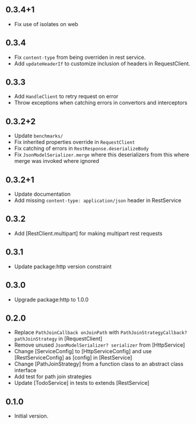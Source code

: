 ## 0.3.4+1

- Fix use of isolates on web

## 0.3.4

- Fix `content-type` from being overriden in rest service.
- Add `updateHeaderIf` to customize inclusion of headers in RequestClient.

## 0.3.3

- Add `HandleClient` to retry request on error
- Throw exceptions when catching errors in convertors and interceptors

## 0.3.2+2

- Update `benchmarks/`
- Fix inherited properties override in `RequestClient`
- Fix catching of errors in `RestResponse.deserializeBody`
- Fix `JsonModelSerializer.merge` where this deserializers from this where merge was invoked where ignored

## 0.3.2+1

- Update documentation
- Add missing `content-type: application/json` header in RestService

## 0.3.2

- Add [RestClient.multipart] for making multipart rest requests

## 0.3.1

- Update package:http version constraint

## 0.3.0

- Upgrade package:http to 1.0.0

## 0.2.0

- Replace `PathJoinCallback onJoinPath` with `PathJoinStrategyCallback? pathJoinStrategy` in [RequestClient]
- Remove unused `JsonModelSerializer? serializer` from [HttpService]
- Change [ServiceConfig] to [HttpServiceConfig] and use [RestServiceConfig] as [config] in [RestService]
- Change [PathJoinStrategy] from a function class to an abstract class interface
- Add test for path join strategies
- Update [TodoService] in tests to extends [RestService]

## 0.1.0

- Initial version.
